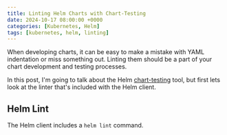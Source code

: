 ```yaml
---
title: Linting Helm Charts with Chart-Testing
date: 2024-10-17 08:00:00 +0000
categories: [Kubernetes, Helm]
tags: [kubernetes, helm, linting]
---
```


When developing charts, it can be easy to make a mistake with YAML indentation or miss something out. Linting them should be a part of your chart development and testing processes.

In this post, I'm going to talk about the Helm [chart-testing](https://github.com/helm/chart-testing) tool, but first lets look at the linter that's included with the Helm client.

## Helm Lint

The Helm client includes a `helm lint` command.
